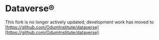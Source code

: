 Dataverse&#174; 
===============

This fork is no longer actively updated; development work has moved to [https://github.com/OdumInstitute/dataverse][https://github.com/OdumInstitute/dataverse].
